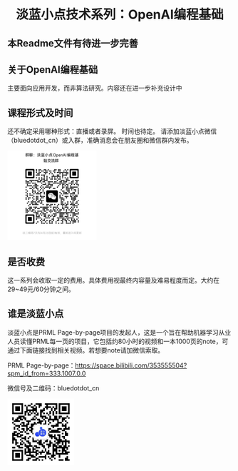 <div align="center"><h1> 淡蓝小点技术系列：OpenAI编程基础 </h1></div>

## 本Readme文件有待进一步完善

## 关于OpenAI编程基础
主要面向应用开发，而非算法研究。内容还在进一步补充设计中


## 课程形式及时间
还不确定采用哪种形式：直播或者录屏。
时间也待定。
请添加淡蓝小点微信（bluedotdot_cn）或入群，准确消息会在朋友圈和微信群内发布。

<img src="group.jpg" alt="OpenAI编程基础群" width="200" height="200">


## 是否收费
这一系列会收取一定的费用。具体费用视最终内容量及难易程度而定。大约在29~49元/60分钟之间。


## 谁是淡蓝小点
淡蓝小点是PRML Page-by-page项目的发起人，这是一个旨在帮助机器学习从业人员读懂PRML每一页的项目，它包括约80小时的视频和一本1000页的note，可通过下面链接找到相关视频。若想要note请加微信索取。

PRML Page-by-page：https://space.bilibili.com/353555504?spm_id_from=333.1007.0.0

微信号及二维码：bluedotdot_cn

<img src="wechat.jpg" alt="淡蓝小点微信二维码" width="150" height="150">
